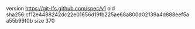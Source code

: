 version https://git-lfs.github.com/spec/v1
oid sha256:cf12e4488242dc22e01656d19fb225ae68a800d02139a4d888eef5aa55b99f0b
size 370
